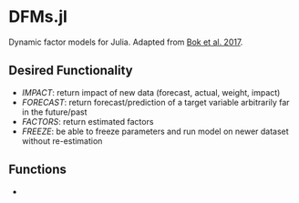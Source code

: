 # DFMs.jl
Dynamic factor models for Julia. Adapted from [Bok et al. 2017](https://www.newyorkfed.org/medialibrary/media/research/staff_reports/sr830.pdf).

## Desired Functionality
- _IMPACT_: return impact of new data (forecast, actual, weight, impact)
- _FORECAST_: return forecast/prediction of a target variable arbitrarily far in the future/past
- _FACTORS_: return estimated factors
- _FREEZE_: be able to freeze parameters and run model on newer dataset without re-estimation

## Functions
- 

